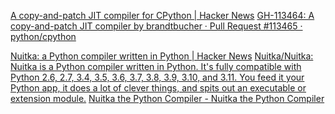 
[A copy-and-patch JIT compiler for CPython | Hacker News](https://news.ycombinator.com/item?id=38769874)
[GH-113464: A copy-and-patch JIT compiler by brandtbucher · Pull Request #113465 · python/cpython](https://github.com/python/cpython/pull/113465)

[Nuitka: a Python compiler written in Python | Hacker News](https://news.ycombinator.com/item?id=27537819)
[Nuitka/Nuitka: Nuitka is a Python compiler written in Python. It's fully compatible with Python 2.6, 2.7, 3.4, 3.5, 3.6, 3.7, 3.8, 3.9, 3.10, and 3.11. You feed it your Python app, it does a lot of clever things, and spits out an executable or extension module.](https://github.com/Nuitka/Nuitka)
[Nuitka the Python Compiler - Nuitka the Python Compiler](https://nuitka.net/)
